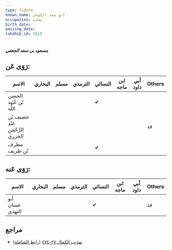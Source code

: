 ```yaml
---
type: figure
known_name: أبو سعد الكوفي
occupation: محدث
birth_date:
passing_date:
tahdhib_id: 5910
---
```

##### مسعود بن سعد الجعفي

## رَوَى عَن:
| الاسم                              | البخاري | مسلم | الترمذي | النسائي | ابن ماجه | أبي داود | Others |
| ---------------------------------- | ------- | ---- | ------- | ------- | -------- | -------- | ------ |
| الحسن بْن عُبَيد اللَّه            |         |      |         | ✔       |          |          |        |
| خصيف بْن عَبْدِ الرَّحْمَنِ الجزري |         |      |         |         |          |          | قد     |
| مطرف بْن طريف                      |         |      |         | ✔       |          |          |        |
## رَوَى عَنه:
| الاسم           | البخاري | مسلم | الترمذي | النسائي | ابن ماجه | أبي داود | Others |
| --------------- | ------- | ---- | ------- | ------- | -------- | -------- | ------ |
| أبو غسان النهدي |         |      |         | ✔       |          |          | قد     |
## مراجع
- [تهذيب الكمال ٢٧-٤٧٤](obsidian://open?vault=Tahdhib-al-Kamal&file=Figures/٥٩١٠-مسعود%20بن%20سعد%20الجعفي) ([رابط الشاملة](https://shamela.ws/book/3722/14863))